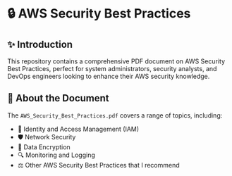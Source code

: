 # :lock: AWS Security Best Practices

## :sparkles: Introduction
This repository contains a comprehensive PDF document on AWS Security Best Practices, perfect for system administrators, security analysts, and DevOps engineers looking to enhance their AWS security knowledge.

## :page_facing_up: About the Document
The `AWS_Security_Best_Practices.pdf` covers a range of topics, including:

- :bust_in_silhouette: Identity and Access Management (IAM)
- :shield: Network Security
- :lock_with_ink_pen: Data Encryption
- :mag: Monitoring and Logging
- :balance_scale: Other AWS Security Best Practices that I recommend
